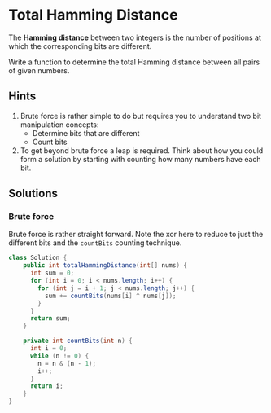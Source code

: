 # Total Hamming Distance

The **Hamming distance** between two integers is the number of positions at
which the corresponding bits are different.

Write a function to determine the total Hamming distance between all pairs
of given numbers.

## Hints

1. Brute force is rather simple to do but requires you to understand two bit
   manipulation concepts:
   * Determine bits that are different
   * Count bits
1. To get beyond brute force a leap is required. Think about how you could form
   a solution by starting with counting how many numbers have each bit.

## Solutions

### Brute force

Brute force is rather straight forward. Note the xor here to reduce to
just the different bits and the `countBits` counting technique.

```java
class Solution {
    public int totalHammingDistance(int[] nums) {
      int sum = 0;
      for (int i = 0; i < nums.length; i++) {
        for (int j = i + 1; j < nums.length; j++) {
          sum += countBits(nums[i] ^ nums[j]);
        }
      }
      return sum;
    }

    private int countBits(int n) {
      int i = 0;
      while (n != 0) {
        n = n & (n - 1);
        i++;
      }
      return i;
    }
}
```
